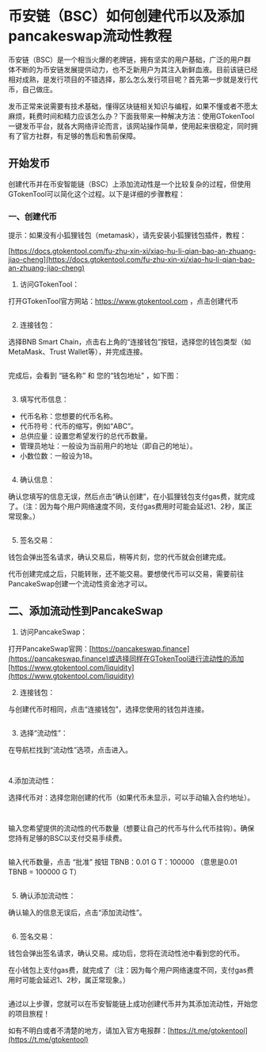# 币安链（BSC）如何创建代币以及添加pancakeswap流动性教程

币安链（BSC）是一个相当火爆的老牌链，拥有坚实的用户基础，广泛的用户群体不断的为币安链发展提供动力，也不乏新用户为其注入新鲜血液。目前该链已经相对成熟，是发行项目的不错选择，那么怎么发行项目呢？首先第一步就是发行代币，自己做庄。

发币正常来说需要有技术基础，懂得区块链相关知识与编程，如果不懂或者不愿太麻烦，耗费时间和精力应该怎么办？下面我带来一种解决方法：使用GTokenTool一键发币平台，就各大网络评论而言，该网站操作简单，使用起来很稳定，同时拥有了官方社群，有足够的售后和售前保障。

## 开始发币

创建代币并在币安智能链（BSC）上添加流动性是一个比较复杂的过程，但使用GTokenTool可以简化这个过程。以下是详细的步骤教程：

### 一、创建代币

提示：如果没有小狐狸钱包（metamask），请先安装小狐狸钱包插件，教程：

[https://docs.gtokentool.com/fu-zhu-xin-xi/xiao-hu-li-qian-bao-an-zhuang-jiao-cheng](https://docs.gtokentool.com/fu-zhu-xin-xi/xiao-hu-li-qian-bao-an-zhuang-jiao-cheng)

1. 访问GTokenTool：

打开GTokenTool官方网站：https://www.gtokentool.com ，点击创建代币

<figure><img src="../../.gitbook/assets/1 (24).png" alt=""><figcaption></figcaption></figure>

2. 连接钱包：

选择BNB Smart Chain，点击右上角的“连接钱包”按钮，选择您的钱包类型（如MetaMask、Trust Wallet等），并完成连接。

<figure><img src="../../.gitbook/assets/2 (23).png" alt=""><figcaption></figcaption></figure>

完成后，会看到 “链名称” 和 您的“钱包地址” ，如下图：

<figure><img src="../../.gitbook/assets/3 (20).png" alt=""><figcaption></figcaption></figure>

3. 填写代币信息：

* 代币名称：您想要的代币名称。
* 代币符号：代币的缩写，例如“ABC”。
* 总供应量：设置您希望发行的总代币数量。
* 管理员地址：一般设为当前用户的地址（即自己的地址）。
* 小数位数：一般设为18。

<figure><img src="../../.gitbook/assets/4 (16).png" alt=""><figcaption></figcaption></figure>

4. 确认信息：

确认您填写的信息无误，然后点击“确认创建”，在小狐狸钱包支付gas费，就完成了。（注：因为每个用户网络速度不同，支付gas费用时可能会延迟1、2秒，属正常现象。）

<figure><img src="../../.gitbook/assets/5 (15).png" alt=""><figcaption></figcaption></figure>

5. 签名交易：

钱包会弹出签名请求，确认交易后，稍等片刻，您的代币就会创建完成。

代币创建完成之后，只能转账，还不能交易。要想使代币可以交易，需要前往PancakeSwap创建一个流动性资金池才可以。

## 二、添加流动性到PancakeSwap

1. 访问PancakeSwap：

打开PancakeSwap官网：[https://pancakeswap.finance](https://pancakeswap.finance)或选择同样在GTokenTool进行流动性的添加[https://www.gtokentool.com/liquidity](https://www.gtokentool.com/liquidity)

2. 连接钱包：

与创建代币时相同，点击“连接钱包”，选择您使用的钱包并连接。

<figure><img src="../../.gitbook/assets/6 (15).png" alt=""><figcaption></figcaption></figure>

3. 选择“流动性”：

在导航栏找到“流动性”选项，点击进入。

<figure><img src="../../.gitbook/assets/7 (11).png" alt=""><figcaption></figcaption></figure>

<figure><img src="../../.gitbook/assets/8 (9).png" alt=""><figcaption></figcaption></figure>

4.添加流动性：

选择代币对：选择您刚创建的代币（如果代币未显示，可以手动输入合约地址）。

<figure><img src="../../.gitbook/assets/9 (9).png" alt=""><figcaption></figcaption></figure>

<figure><img src="../../.gitbook/assets/10 (6).png" alt=""><figcaption></figcaption></figure>

输入您希望提供的流动性的代币数量（想要让自己的代币与什么代币挂钩）。确保您持有足够的BSC以支付交易手续费。

<figure><img src="../../.gitbook/assets/11 (45).png" alt=""><figcaption></figcaption></figure>

输入代币数量，点击 “批准” 按钮 TBNB：0.01 G T：100000 （意思是0.01 TBNB = 100000 G T）

<figure><img src="../../.gitbook/assets/12 (7).png" alt=""><figcaption></figcaption></figure>

5. 确认添加流动性：

确认输入的信息无误后，点击“添加流动性”。

<figure><img src="../../.gitbook/assets/13 (5).png" alt=""><figcaption></figcaption></figure>

6. 签名交易：

钱包会弹出签名请求，确认交易。成功后，您将在流动性池中看到您的代币。

在小钱包上支付gas费，就完成了（注：因为每个用户网络速度不同，支付gas费用时可能会延迟1、2秒，属正常现象。）

<figure><img src="../../.gitbook/assets/14 (5).png" alt=""><figcaption></figcaption></figure>

通过以上步骤，您就可以在币安智能链上成功创建代币并为其添加流动性，开始您的项目旅程！



如有不明白或者不清楚的地方，请加入官方电报群：[https://t.me/gtokentool](https://t.me/gtokentool)
